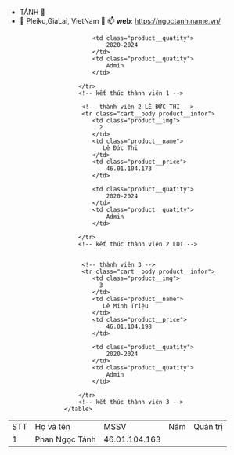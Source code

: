-  TÁNH 👀 
- 🌱 Pleiku,GiaLai, VietNam 💞️ 📫 
**web**: https://ngoctanh.name.vn/

 <div class="row sm-gutter mt-32">
                    <table class="products__list">
                        <tr class="cart__header">
                            <td class="cart__header-name">STT</td>
                            <td class="cart__header-name">Họ và tên</td>
                            <td class="cart__header-name">MSSV </td>
                            <td class="cart__header-name">Năm</td>
                            <td class="cart__header-name">Quản trị</td>
                        </tr>
                        <!-- thành viên 1 - PHAN NGỌC TÁNH-->
                        <tr class="cart__body product__infor">
                            <td class="product__img">
                              1
                            </td>
                            <td class="product__name">
                               Phan Ngọc Tánh
                            </td>
                            <td class="product__price">
                                46.01.104.163
                            </td>
                           
                            <td class="product__quatity">
                                2020-2024
                            </td>
                            <td class="product__quatity">
                                Admin
                            </td>
                            
                        </tr>
                        <!-- kết thúc thành viên 1 -->

                         <!-- thành viên 2 LÊ ĐỨC THI -->
                         <tr class="cart__body product__infor">
                            <td class="product__img">
                              2
                            </td>
                            <td class="product__name">
                               Lê Đức Thi
                            </td>
                            <td class="product__price">
                                46.01.104.173
                            </td>
                           
                            <td class="product__quatity">
                                2020-2024
                            </td>
                            <td class="product__quatity">
                                Admin
                            </td>
                            
                        </tr>
                        <!-- kết thúc thành viên 2 LDT -->


                         <!-- thành viên 3 -->
                         <tr class="cart__body product__infor">
                            <td class="product__img">
                              3
                            </td>
                            <td class="product__name">
                               Lê Minh Triệu
                            </td>
                            <td class="product__price">
                                46.01.104.198
                            </td>
                           
                            <td class="product__quatity">
                                2020-2024
                            </td>
                            <td class="product__quatity">
                                Admin
                            </td>
                            
                        </tr>
                        <!-- kết thúc thành viên 3 -->
                    </table>
 </div>
